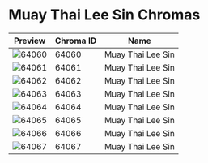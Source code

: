 # Muay Thai Lee Sin Chromas



| Preview | Chroma ID | Name |
|---------|-----------|------|
| ![64060](https://raw.communitydragon.org/latest/plugins/rcp-be-lol-game-data/global/default/v1/champion-chroma-images/64/64060.png) | 64060 | Muay Thai Lee Sin |
| ![64061](https://raw.communitydragon.org/latest/plugins/rcp-be-lol-game-data/global/default/v1/champion-chroma-images/64/64061.png) | 64061 | Muay Thai Lee Sin |
| ![64062](https://raw.communitydragon.org/latest/plugins/rcp-be-lol-game-data/global/default/v1/champion-chroma-images/64/64062.png) | 64062 | Muay Thai Lee Sin |
| ![64063](https://raw.communitydragon.org/latest/plugins/rcp-be-lol-game-data/global/default/v1/champion-chroma-images/64/64063.png) | 64063 | Muay Thai Lee Sin |
| ![64064](https://raw.communitydragon.org/latest/plugins/rcp-be-lol-game-data/global/default/v1/champion-chroma-images/64/64064.png) | 64064 | Muay Thai Lee Sin |
| ![64065](https://raw.communitydragon.org/latest/plugins/rcp-be-lol-game-data/global/default/v1/champion-chroma-images/64/64065.png) | 64065 | Muay Thai Lee Sin |
| ![64066](https://raw.communitydragon.org/latest/plugins/rcp-be-lol-game-data/global/default/v1/champion-chroma-images/64/64066.png) | 64066 | Muay Thai Lee Sin |
| ![64067](https://raw.communitydragon.org/latest/plugins/rcp-be-lol-game-data/global/default/v1/champion-chroma-images/64/64067.png) | 64067 | Muay Thai Lee Sin |